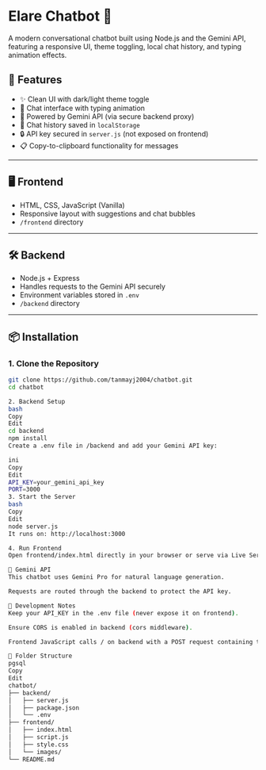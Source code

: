 # Elare Chatbot 🤖

A modern conversational chatbot built using Node.js and the Gemini API, featuring a responsive UI, theme toggling, local chat history, and typing animation effects.

## 🚀 Features

- ✨ Clean UI with dark/light theme toggle
- 💬 Chat interface with typing animation
- 🧠 Powered by Gemini API (via secure backend proxy)
- 💾 Chat history saved in `localStorage`
- 🔒 API key secured in `server.js` (not exposed on frontend)
- 📋 Copy-to-clipboard functionality for messages

---

## 🖥️ Frontend

- HTML, CSS, JavaScript (Vanilla)
- Responsive layout with suggestions and chat bubbles
- `/frontend` directory

---

## 🛠️ Backend

- Node.js + Express
- Handles requests to the Gemini API securely
- Environment variables stored in `.env`
- `/backend` directory

---

## 📦 Installation

### 1. Clone the Repository

```bash
git clone https://github.com/tanmayj2004/chatbot.git
cd chatbot

2. Backend Setup
bash
Copy
Edit
cd backend
npm install
Create a .env file in /backend and add your Gemini API key:

ini
Copy
Edit
API_KEY=your_gemini_api_key
PORT=3000
3. Start the Server
bash
Copy
Edit
node server.js
It runs on: http://localhost:3000

4. Run Frontend
Open frontend/index.html directly in your browser or serve via Live Server.

🧠 Gemini API
This chatbot uses Gemini Pro for natural language generation.

Requests are routed through the backend to protect the API key.

🧪 Development Notes
Keep your API_KEY in the .env file (never expose it on frontend).

Ensure CORS is enabled in backend (cors middleware).

Frontend JavaScript calls / on backend with a POST request containing the user input.

📁 Folder Structure
pgsql
Copy
Edit
chatbot/
├── backend/
│   ├── server.js
│   ├── package.json
│   └── .env
├── frontend/
│   ├── index.html
│   ├── script.js
│   ├── style.css
│   └── images/
└── README.md